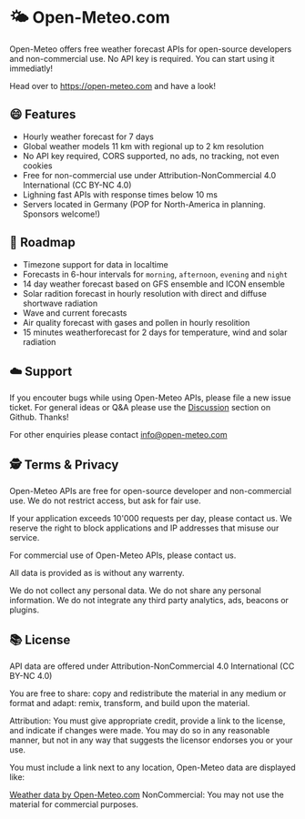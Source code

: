 # 🌤 Open-Meteo.com

Open-Meteo offers free weather forecast APIs for open-source developers and non-commercial use. No API key is required. You can start using it immediatly!

Head over to https://open-meteo.com and have a look!

## 😄 Features 
- Hourly weather forecast for 7 days
- Global weather models 11 km with regional up to 2 km resolution
- No API key required, CORS supported, no ads, no tracking, not even cookies
- Free for non-commercial use under Attribution-NonCommercial 4.0 International (CC BY-NC 4.0)
- Lighning fast APIs with response times below 10 ms
- Servers located in Germany (POP for North-America in planning. Sponsors welcome!)

## 🚧 Roadmap 
- Timezone support for data in localtime
- Forecasts in 6-hour intervals for `morning`, `afternoon`, `evening` and `night`
- 14 day weather forecast based on GFS ensemble and ICON ensemble
- Solar radition forecast in hourly resolution with direct and diffuse shortwave radiation
- Wave and current forecasts
- Air quality forecast with gases and pollen in hourly resolition
- 15 minutes weatherforecast for 2 days for temperature, wind and solar radiation

## ☁️ Support
If you encouter bugs while using Open-Meteo APIs, please file a new issue ticket. For general ideas or Q&A please use the [Discussion](https://github.com/open-meteo/open-meteo/discussions) section on Github. Thanks!

For other enquiries please contact info@open-meteo.com

## 🕵️ Terms & Privacy
Open-Meteo APIs are free for open-source developer and non-commercial use. We do not restrict access, but ask for fair use.

If your application exceeds 10'000 requests per day, please contact us. We reserve the right to block applications and IP addresses that misuse our service.

For commercial use of Open-Meteo APIs, please contact us.

All data is provided as is without any warrenty.

We do not collect any personal data. We do not share any personal information. We do not integrate any third party analytics, ads, beacons or plugins.

## 📚 License
API data are offered under Attribution-NonCommercial 4.0 International (CC BY-NC 4.0)

You are free to share: copy and redistribute the material in any medium or format and adapt: remix, transform, and build upon the material.

Attribution: You must give appropriate credit, provide a link to the license, and indicate if changes were made. You may do so in any reasonable manner, but not in any way that suggests the licensor endorses you or your use.

You must include a link next to any location, Open-Meteo data are displayed like:

<a href="https://open-meteo.com/">Weather data by Open-Meteo.com</a>
NonCommercial: You may not use the material for commercial purposes.

